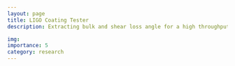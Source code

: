 ```yaml
---
layout: page
title: LIGO Coating Tester
description: Extracting bulk and shear loss angle for a high throughput testing of coating mechanical loss for Advanced LIGO

img:
importance: 5
category: research
---
```

